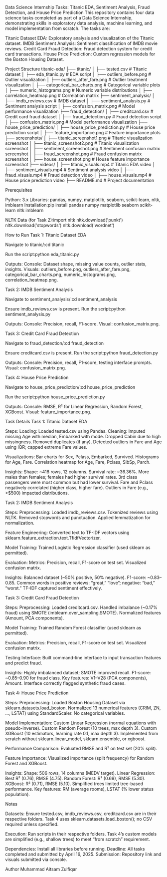 Data Science Internship Tasks: Titanic EDA, Sentiment Analysis, Fraud Detection, and House Price Prediction
This repository contains four data science tasks completed as part of a Data Science Internship, demonstrating skills in exploratory data analysis, machine learning, and model implementation from scratch. The tasks are:

Titanic Dataset EDA: Exploratory analysis and visualization of the Titanic dataset.
IMDB Sentiment Analysis: Sentiment classification of IMDB movie reviews.
Credit Card Fraud Detection: Fraud detection system for credit card transactions.
House Price Prediction: Custom regression models for the Boston Housing Dataset.

Project Structure
titanic-eda/
├── titanic/
│   ├── tested.csv                    # Titanic dataset
│   ├── eda_titanic.py                # EDA script
│   ├── outliers_before.png           # Outlier visualization
│   ├── outliers_after_fare.png       # Outlier treatment visualization
│   ├── categorical_bar_charts.png    # Categorical variable plots
│   ├── numeric_histograms.png        # Numeric variable distributions
│   ├── correlation_heatmap.png       # Correlation matrix
├── sentiment_analysis/
│   ├── imdb_reviews.csv              # IMDB dataset
│   ├── sentiment_analysis.py         # Sentiment analysis script
│   ├── confusion_matrix.png          # Model performance visualization
├── fraud_detection/
│   ├── creditcard.csv                # Credit card fraud dataset
│   ├── fraud_detection.py            # Fraud detection script
│   ├── confusion_matrix.png          # Model performance visualization
├── house_price_prediction/
│   ├── house_price_prediction.py     # House price prediction script
│   ├── feature_importance.png        # Feature importance plots
├── screenshots/
│   ├── titanic_screenshot1.png       # Titanic visualization screenshot
│   ├── titanic_screenshot2.png       # Titanic visualization screenshot
│   ├── sentiment_screenshot.png      # Sentiment confusion matrix screenshot
│   ├── fraud_screenshot.png          # Fraud confusion matrix screenshot
│   ├── house_screenshot.png          # House feature importance screenshot
├── videos/
│   ├── titanic_visuals.mp4           # Titanic EDA video
│   ├── sentiment_visuals.mp4         # Sentiment analysis video
│   ├── fraud_visuals.mp4             # Fraud detection video
│   ├── house_visuals.mp4             # House price prediction video
├── README.md                         # Project documentation

Prerequisites

Python: 3.x
Libraries: pandas, numpy, matplotlib, seaborn, scikit-learn, nltk, imblearn
Installation:pip install pandas numpy matplotlib seaborn scikit-learn nltk imblearn


NLTK Data (for Task 2):import nltk
nltk.download('punkt')
nltk.download('stopwords')
nltk.download('wordnet')



How to Run
Task 1: Titanic Dataset EDA

Navigate to titanic/:cd titanic


Run the script:python eda_titanic.py


Outputs:
Console: Dataset shape, missing value counts, outlier stats, insights.
Visuals: outliers_before.png, outliers_after_fare.png, categorical_bar_charts.png, numeric_histograms.png, correlation_heatmap.png.



Task 2: IMDB Sentiment Analysis

Navigate to sentiment_analysis/:cd sentiment_analysis


Ensure imdb_reviews.csv is present.
Run the script:python sentiment_analysis.py


Outputs:
Console: Precision, recall, F1-score.
Visual: confusion_matrix.png.



Task 3: Credit Card Fraud Detection

Navigate to fraud_detection/:cd fraud_detection


Ensure creditcard.csv is present.
Run the script:python fraud_detection.py


Outputs:
Console: Precision, recall, F1-score, testing interface prompts.
Visual: confusion_matrix.png.



Task 4: House Price Prediction

Navigate to house_price_prediction/:cd house_price_prediction


Run the script:python house_price_prediction.py


Outputs:
Console: RMSE, R² for Linear Regression, Random Forest, XGBoost.
Visual: feature_importance.png.



Task Details
Task 1: Titanic Dataset EDA

Steps:
Loading: Loaded tested.csv using Pandas.
Cleaning:
Imputed missing Age with median, Embarked with mode.
Dropped Cabin due to high missingness.
Removed duplicates (if any).
Detected outliers in Fare and Age using IQR; capped extreme Fare values.


Visualizations:
Bar charts for Sex, Pclass, Embarked, Survived.
Histograms for Age, Fare.
Correlation heatmap for Age, Fare, Pclass, SibSp, Parch.


Insights:
Shape: ~418 rows, 12 columns.
Survival rate: ~36.36%.
More males than females; females had higher survival rates.
3rd class passengers were most common but had lower survival.
Fare and Pclass negatively correlated (higher class, higher fare).
Outliers in Fare (e.g., >$500) impacted distributions.





Task 2: IMDB Sentiment Analysis

Steps:
Preprocessing:
Loaded imdb_reviews.csv.
Tokenized reviews using NLTK.
Removed stopwords and punctuation.
Applied lemmatization for normalization.


Feature Engineering:
Converted text to TF-IDF vectors using sklearn.feature_extraction.text.TfidfVectorizer.


Model Training:
Trained Logistic Regression classifier (used sklearn as permitted).


Evaluation:
Metrics: Precision, recall, F1-score on test set.
Visualized confusion matrix.


Insights:
Balanced dataset (~50% positive, 50% negative).
F1-score: ~0.83–0.85.
Common words in positive reviews: “great,” “love”; negative: “bad,” “worst.”
TF-IDF captured sentiment effectively.





Task 3: Credit Card Fraud Detection

Steps:
Preprocessing:
Loaded creditcard.csv.
Handled imbalance (~0.17% fraud) using SMOTE (imblearn.over_sampling.SMOTE).
Normalized features (Amount, PCA components).


Model Training:
Trained Random Forest classifier (used sklearn as permitted).


Evaluation:
Metrics: Precision, recall, F1-score on test set.
Visualized confusion matrix.


Testing Interface:
Built command-line interface to input transaction features and predict fraud.


Insights:
Highly imbalanced dataset; SMOTE improved recall.
F1-score: ~0.85–0.90 for fraud class.
Key features: V1–V28 (PCA components), Amount.
Interface correctly flagged synthetic fraud cases.





Task 4: House Price Prediction

Steps:
Preprocessing:
Loaded Boston Housing Dataset via sklearn.datasets.load_boston.
Normalized 13 numerical features (CRIM, ZN, ..., LSTAT) using StandardScaler.
No categorical variables.


Model Implementation:
Custom Linear Regression (normal equations with pseudo-inverse).
Custom Random Forest (10 trees, max depth 3).
Custom XGBoost (10 estimators, learning rate 0.1, max depth 3).
Implemented from scratch without sklearn.linear_model, sklearn.ensemble, or xgboost.


Performance Comparison:
Evaluated RMSE and R² on test set (20% split).


Feature Importance:
Visualized importance (split frequency) for Random Forest and XGBoost.


Insights:
Shape: 506 rows, 14 columns (MEDV target).
Linear Regression: Best R² (0.76), RMSE (4.75).
Random Forest: R² (0.69), RMSE (5.30).
XGBoost: R² (0.71), RMSE (5.10).
Simplified trees limited tree-based performance.
Key features: RM (average rooms), LSTAT (% lower status population).





Notes

Datasets:
Ensure tested.csv, imdb_reviews.csv, creditcard.csv are in their respective folders.
Task 4 uses sklearn.datasets.load_boston(); no CSV required unless specified.


Execution:
Run scripts in their respective folders.
Task 4’s custom models are simplified (e.g., shallow trees) to meet “from scratch” requirement.


Dependencies: Install all libraries before running.
Deadline: All tasks completed and submitted by April 16, 2025.
Submission: Repository link and visuals submitted via console.

Author
Muhammad Aitsam Zulfiqar

